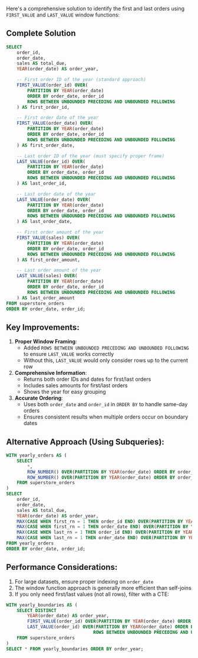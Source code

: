 Here's a comprehensive solution to identify the first and last orders using `FIRST_VALUE` and `LAST_VALUE` window functions:

## Complete Solution

```SQL
SELECT
    order_id,
    order_date,
    sales AS total_due,
    YEAR(order_date) AS order_year,

    -- First order ID of the year (standard approach)
    FIRST_VALUE(order_id) OVER(
        PARTITION BY YEAR(order_date)
        ORDER BY order_date, order_id
        ROWS BETWEEN UNBOUNDED PRECEDING AND UNBOUNDED FOLLOWING
    ) AS first_order_id,

    -- First order date of the year
    FIRST_VALUE(order_date) OVER(
        PARTITION BY YEAR(order_date)
        ORDER BY order_date, order_id
        ROWS BETWEEN UNBOUNDED PRECEDING AND UNBOUNDED FOLLOWING
    ) AS first_order_date,

    -- Last order ID of the year (must specify proper frame)
    LAST_VALUE(order_id) OVER(
        PARTITION BY YEAR(order_date)
        ORDER BY order_date, order_id
        ROWS BETWEEN UNBOUNDED PRECEDING AND UNBOUNDED FOLLOWING
    ) AS last_order_id,

    -- Last order date of the year
    LAST_VALUE(order_date) OVER(
        PARTITION BY YEAR(order_date)
        ORDER BY order_date, order_id
        ROWS BETWEEN UNBOUNDED PRECEDING AND UNBOUNDED FOLLOWING
    ) AS last_order_date,

    -- First order amount of the year
    FIRST_VALUE(sales) OVER(
        PARTITION BY YEAR(order_date)
        ORDER BY order_date, order_id
        ROWS BETWEEN UNBOUNDED PRECEDING AND UNBOUNDED FOLLOWING
    ) AS first_order_amount,

    -- Last order amount of the year
    LAST_VALUE(sales) OVER(
        PARTITION BY YEAR(order_date)
        ORDER BY order_date, order_id
        ROWS BETWEEN UNBOUNDED PRECEDING AND UNBOUNDED FOLLOWING
    ) AS last_order_amount
FROM superstore_orders
ORDER BY order_date, order_id;
```

## Key Improvements:

1. **Proper Window Framing**:
    - Added `ROWS BETWEEN UNBOUNDED PRECEDING AND UNBOUNDED FOLLOWING` to ensure `LAST_VALUE` works correctly
    - Without this, `LAST_VALUE` would only consider rows up to the current row
2. **Comprehensive Information**:
    - Returns both order IDs and dates for first/last orders
    - Includes sales amounts for first/last orders
    - Shows the year for easy grouping
3. **Accurate Ordering**:
    - Uses both `order_date` and `order_id` in `ORDER BY` to handle same-day orders
    - Ensures consistent results when multiple orders occur on boundary dates

## Alternative Approach (Using Subqueries):

```SQL
WITH yearly_orders AS (
    SELECT
        *,
        ROW_NUMBER() OVER(PARTITION BY YEAR(order_date) ORDER BY order_date, order_id) AS first_rn,
        ROW_NUMBER() OVER(PARTITION BY YEAR(order_date) ORDER BY order_date DESC, order_id DESC) AS last_rn
    FROM superstore_orders
)
SELECT
    order_id,
    order_date,
    sales AS total_due,
    YEAR(order_date) AS order_year,
    MAX(CASE WHEN first_rn = 1 THEN order_id END) OVER(PARTITION BY YEAR(order_date)) AS first_order_id,
    MAX(CASE WHEN first_rn = 1 THEN order_date END) OVER(PARTITION BY YEAR(order_date)) AS first_order_date,
    MAX(CASE WHEN last_rn = 1 THEN order_id END) OVER(PARTITION BY YEAR(order_date)) AS last_order_id,
    MAX(CASE WHEN last_rn = 1 THEN order_date END) OVER(PARTITION BY YEAR(order_date)) AS last_order_date
FROM yearly_orders
ORDER BY order_date, order_id;
```

## Performance Considerations:

1. For large datasets, ensure proper indexing on `order_date`
2. The window function approach is generally more efficient than self-joins
3. If you only need first/last values (not all rows), filter with a CTE:

```SQL
WITH yearly_boundaries AS (
    SELECT DISTINCT
        YEAR(order_date) AS order_year,
        FIRST_VALUE(order_id) OVER(PARTITION BY YEAR(order_date) ORDER BY order_date, order_id) AS first_order_id,
        LAST_VALUE(order_id) OVER(PARTITION BY YEAR(order_date) ORDER BY order_date, order_id
                                 ROWS BETWEEN UNBOUNDED PRECEDING AND UNBOUNDED FOLLOWING) AS last_order_id
    FROM superstore_orders
)
SELECT * FROM yearly_boundaries ORDER BY order_year;
```
